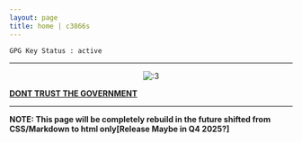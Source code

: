 ```yaml
---
layout: page
title: home | c3866s
---
```


```term
GPG Key Status : active
```
--------------------------------------------------------------------------
<p align="center">
  <img src="https://github.com/znkkw/znkkw.github.io/blob/main/assets/img/1024px-Flag_of_the_Arditi_del_Popolo_Battalion.svg.png" alt=":3">
</p>



**[DONT TRUST THE GOVERNMENT](https://gentoo.org/)**

-------------------------------------------------------------------------
**NOTE: This page will be completely rebuild in the future shifted from CSS/Markdown to html only[Release Maybe in Q4 2025?]**

